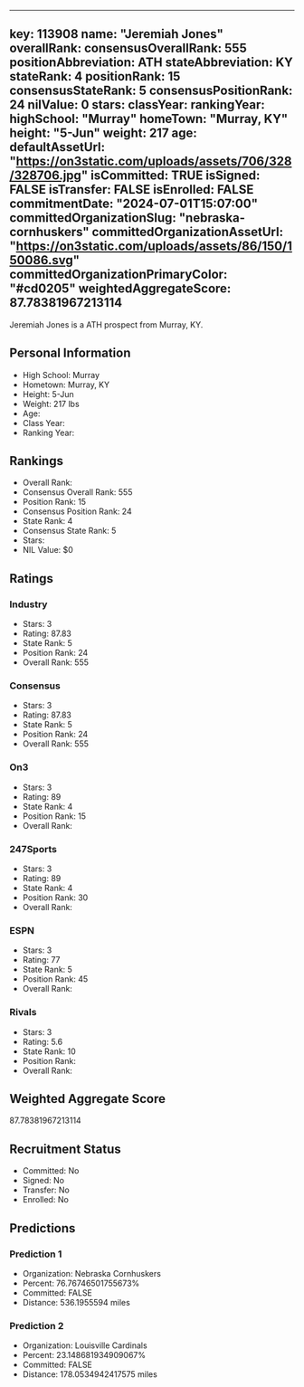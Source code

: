 ---
  key: 113908
  name: "Jeremiah Jones"
  overallRank: 
  consensusOverallRank: 555
  positionAbbreviation: ATH
  stateAbbreviation: KY
  stateRank: 4
  positionRank: 15
  consensusStateRank: 5
  consensusPositionRank: 24
  nilValue: 0
  stars: 
  classYear: 
  rankingYear: 
  highSchool: "Murray"
  homeTown: "Murray, KY"
  height: "5-Jun"
  weight: 217
  age: 
  defaultAssetUrl: "https://on3static.com/uploads/assets/706/328/328706.jpg"
  isCommitted: TRUE
  isSigned: FALSE
  isTransfer: FALSE
  isEnrolled: FALSE
  commitmentDate: "2024-07-01T15:07:00"
  committedOrganizationSlug: "nebraska-cornhuskers"
  committedOrganizationAssetUrl: "https://on3static.com/uploads/assets/86/150/150086.svg"
  committedOrganizationPrimaryColor: "#cd0205"
  weightedAggregateScore: 87.78381967213114
  ---
  
  Jeremiah Jones is a ATH prospect from Murray, KY.
  
  ## Personal Information
  - High School: Murray
  - Hometown: Murray, KY
  - Height: 5-Jun
  - Weight: 217 lbs
  - Age: 
  - Class Year: 
  - Ranking Year: 
  
  ## Rankings
  - Overall Rank: 
  - Consensus Overall Rank: 555
  - Position Rank: 15
  - Consensus Position Rank: 24
  - State Rank: 4
  - Consensus State Rank: 5
  - Stars: 
  - NIL Value: $0
  
  ## Ratings
  
  ### Industry
  - Stars: 3
  - Rating: 87.83
  - State Rank: 5
  - Position Rank: 24
  - Overall Rank: 555
  
  ### Consensus
  - Stars: 3
  - Rating: 87.83
  - State Rank: 5
  - Position Rank: 24
  - Overall Rank: 555
  
  ### On3
  - Stars: 3
  - Rating: 89
  - State Rank: 4
  - Position Rank: 15
  - Overall Rank: 
  
  ### 247Sports
  - Stars: 3
  - Rating: 89
  - State Rank: 4
  - Position Rank: 30
  - Overall Rank: 
  
  ### ESPN
  - Stars: 3
  - Rating: 77
  - State Rank: 5
  - Position Rank: 45
  - Overall Rank: 
  
  ### Rivals
  - Stars: 3
  - Rating: 5.6
  - State Rank: 10
  - Position Rank: 
  - Overall Rank: 
  
  ## Weighted Aggregate Score
  87.78381967213114
  
  ## Recruitment Status
  - Committed: No
  - Signed: No
  - Transfer: No
  - Enrolled: No
  
  
  
  ## Predictions
  
  ### Prediction 1
  - Organization: Nebraska Cornhuskers
  - Percent: 76.76746501755673%
  - Committed: FALSE
  - Distance: 536.1955594 miles
  
  ### Prediction 2
  - Organization: Louisville Cardinals
  - Percent: 23.148681934909067%
  - Committed: FALSE
  - Distance: 178.0534942417575 miles
  